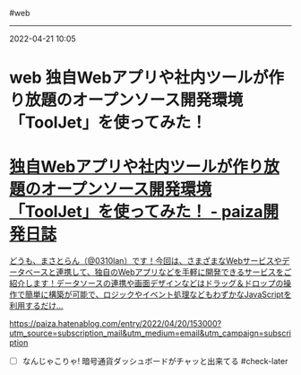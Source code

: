 #web

---
2022-04-21  10:05

# web 独自Webアプリや社内ツールが作り放題のオープンソース開発環境「ToolJet」を使ってみた！


<div class="rich-link-card-container"><a class="rich-link-card" href="https://paiza.hatenablog.com/entry/2022/04/20/153000?utm_source=subscription_mail&utm_medium=email&utm_campaign=subscription" target="_blank">
	<div class="rich-link-image-container">
		<div class="rich-link-image" style="background-image: url('https://hatenablog-parts.com/embed?url=https%3A%2F%2Fpaiza.hatenablog.com%2Fentry%2F2022%2F04%2F20%2F153000')">
	</div>
	</div>
	<div class="rich-link-card-text">
		<h1 class="rich-link-card-title">独自Webアプリや社内ツールが作り放題のオープンソース開発環境「ToolJet」を使ってみた！ - paiza開発日誌</h1>
		<p class="rich-link-card-description">
		どうも、まさとらん（@0310lan）です！今回は、さまざまなWebサービスやデータベースと連携して、独自のWebアプリなどを手軽に開発できるサービスをご紹介します！データソースの連携や画面デザインなどはドラッグ＆ドロップの操作で簡単に構築が可能で、ロジックやイベント処理などもわずかなJavaScriptを利用するだけ…
		</p>
		<p class="rich-link-href">
		https://paiza.hatenablog.com/entry/2022/04/20/153000?utm_source=subscription_mail&utm_medium=email&utm_campaign=subscription
		</p>
	</div>
</a></div>

- [ ] なんじゃこりゃ! 暗号通貨ダッシュボードがチャッと出来てる #check-later 

